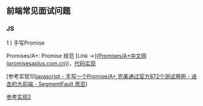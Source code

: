 ## 前端常见面试问题

### JS

1 ) 手写Promise

Promises/A+: Promise 规范 [Link &rarr;]([Promises/A+中文网 (promisesaplus.com.cn)](https://promisesaplus.com.cn/))，[代码实现](js/promise.html)

[参考实现1]([javascript - 手写一个Promise/A+,完美通过官方872个测试用例 - 进击的大前端 - SegmentFault 思否](https://segmentfault.com/a/1190000023157856))

[参考实现2]([手写Promise第一章_哔哩哔哩_bilibili](https://www.bilibili.com/video/BV19SmjY8EFU/?spm_id_from=333.337.search-card.all.click&vd_source=a44de6033b8c062af031b64fe746f310))

